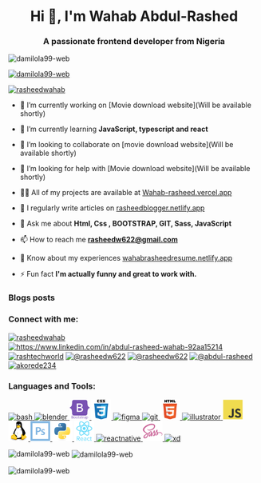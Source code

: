 ﻿<h1 align="center">Hi 👋, I'm Wahab Abdul-Rashed</h1>
<h3 align="center">A passionate frontend developer from Nigeria</h3>

<p align="left"> <img src="https://komarev.com/ghpvc/?username=damilola99-web&label=Profile%20views&color=0e75b6&style=flat" alt="damilola99-web" /> </p>

<p align="left"> <a href="https://github.com/ryo-ma/github-profile-trophy"><img src="https://github-profile-trophy.vercel.app/?username=damilola99-web" alt="damilola99-web" /></a> </p>

<p align="left"> <a href="https://twitter.com/rasheedwahab" target="blank"><img src="https://img.shields.io/twitter/follow/rasheedwahab?logo=twitter&style=for-the-badge" alt="rasheedwahab" /></a> </p>

- 🔭 I’m currently working on [Movie download website](Will be available shortly)

- 🌱 I’m currently learning **JavaScript, typescript and react**

- 👯 I’m looking to collaborate on [movie download website](Will be available shortly)

- 🤝 I’m looking for help with [Movie download website](Will be available shortly)

- 👨‍💻 All of my projects are available at [Wahab-rasheed.vercel.app](Wahababdul-rashed.netlify.app)

- 📝 I regularly write articles on [rasheedblogger.netlify.app](rasheedblogger.netlify.app)

- 💬 Ask me about **Html, Css , BOOTSTRAP, GIT, Sass, JavaScript**

- 📫 How to reach me **rasheedw622@gmail.com**

- 📄 Know about my experiences [wahabrasheedresume.netlify.app](wahabrasheedresume.netlify.app)

- ⚡ Fun fact **I'm actually funny and great to work with.**

### Blogs posts
<!-- BLOG-POST-LIST:START -->
<!-- BLOG-POST-LIST:END -->

<h3 align="left">Connect with me:</h3>
<p align="left">
<a href="https://twitter.com/rasheedwahab" target="blank"><img align="center" src="https://raw.githubusercontent.com/rahuldkjain/github-profile-readme-generator/master/src/images/icons/Social/twitter.svg" alt="rasheedwahab" height="30" width="40" /></a>
<a href="https://linkedin.com/in/https://www.linkedin.com/in/abdul-rasheed-wahab-92aa15214" target="blank"><img align="center" src="https://raw.githubusercontent.com/rahuldkjain/github-profile-readme-generator/master/src/images/icons/Social/linked-in-alt.svg" alt="https://www.linkedin.com/in/abdul-rasheed-wahab-92aa15214" height="30" width="40" /></a>
<a href="https://instagram.com/rashtechworld" target="blank"><img align="center" src="https://raw.githubusercontent.com/rahuldkjain/github-profile-readme-generator/master/src/images/icons/Social/instagram.svg" alt="rashtechworld" height="30" width="40" /></a>
<a href="https://medium.com/@rasheedw622" target="blank"><img align="center" src="https://raw.githubusercontent.com/rahuldkjain/github-profile-readme-generator/master/src/images/icons/Social/medium.svg" alt="@rasheedw622" height="30" width="40" /></a>
<a href="https://www.hackerrank.com/@rasheedw622" target="blank"><img align="center" src="https://raw.githubusercontent.com/rahuldkjain/github-profile-readme-generator/master/src/images/icons/Social/hackerrank.svg" alt="@rasheedw622" height="30" width="40" /></a>
<a href="https://www.topcoder.com/members/@abdul-rasheed" target="blank"><img align="center" src="https://raw.githubusercontent.com/rahuldkjain/github-profile-readme-generator/master/src/images/icons/Social/topcoder.svg" alt="@abdul-rasheed" height="30" width="40" /></a>
<a href="https://discord.gg/akorede234" target="blank"><img align="center" src="https://raw.githubusercontent.com/rahuldkjain/github-profile-readme-generator/master/src/images/icons/Social/discord.svg" alt="akorede234" height="30" width="40" /></a>
</p>

<h3 align="left">Languages and Tools:</h3>
<p align="left"> <a href="https://www.gnu.org/software/bash/" target="_blank" rel="noreferrer"> <img src="https://www.vectorlogo.zone/logos/gnu_bash/gnu_bash-icon.svg" alt="bash" width="40" height="40"/> </a> <a href="https://www.blender.org/" target="_blank" rel="noreferrer"> <img src="https://download.blender.org/branding/community/blender_community_badge_white.svg" alt="blender" width="40" height="40"/> </a> <a href="https://getbootstrap.com" target="_blank" rel="noreferrer"> <img src="https://raw.githubusercontent.com/devicons/devicon/master/icons/bootstrap/bootstrap-plain-wordmark.svg" alt="bootstrap" width="40" height="40"/> </a> <a href="https://www.w3schools.com/css/" target="_blank" rel="noreferrer"> <img src="https://raw.githubusercontent.com/devicons/devicon/master/icons/css3/css3-original-wordmark.svg" alt="css3" width="40" height="40"/> </a> <a href="https://www.figma.com/" target="_blank" rel="noreferrer"> <img src="https://www.vectorlogo.zone/logos/figma/figma-icon.svg" alt="figma" width="40" height="40"/> </a> <a href="https://git-scm.com/" target="_blank" rel="noreferrer"> <img src="https://www.vectorlogo.zone/logos/git-scm/git-scm-icon.svg" alt="git" width="40" height="40"/> </a> <a href="https://www.w3.org/html/" target="_blank" rel="noreferrer"> <img src="https://raw.githubusercontent.com/devicons/devicon/master/icons/html5/html5-original-wordmark.svg" alt="html5" width="40" height="40"/> </a> <a href="https://www.adobe.com/in/products/illustrator.html" target="_blank" rel="noreferrer"> <img src="https://www.vectorlogo.zone/logos/adobe_illustrator/adobe_illustrator-icon.svg" alt="illustrator" width="40" height="40"/> </a> <a href="https://developer.mozilla.org/en-US/docs/Web/JavaScript" target="_blank" rel="noreferrer"> <img src="https://raw.githubusercontent.com/devicons/devicon/master/icons/javascript/javascript-original.svg" alt="javascript" width="40" height="40"/> </a> <a href="https://www.linux.org/" target="_blank" rel="noreferrer"> <img src="https://raw.githubusercontent.com/devicons/devicon/master/icons/linux/linux-original.svg" alt="linux" width="40" height="40"/> </a> <a href="https://www.photoshop.com/en" target="_blank" rel="noreferrer"> <img src="https://raw.githubusercontent.com/devicons/devicon/master/icons/photoshop/photoshop-line.svg" alt="photoshop" width="40" height="40"/> </a> <a href="https://www.python.org" target="_blank" rel="noreferrer"> <img src="https://raw.githubusercontent.com/devicons/devicon/master/icons/python/python-original.svg" alt="python" width="40" height="40"/> </a> <a href="https://reactjs.org/" target="_blank" rel="noreferrer"> <img src="https://raw.githubusercontent.com/devicons/devicon/master/icons/react/react-original-wordmark.svg" alt="react" width="40" height="40"/> </a> <a href="https://reactnative.dev/" target="_blank" rel="noreferrer"> <img src="https://reactnative.dev/img/header_logo.svg" alt="reactnative" width="40" height="40"/> </a> <a href="https://sass-lang.com" target="_blank" rel="noreferrer"> <img src="https://raw.githubusercontent.com/devicons/devicon/master/icons/sass/sass-original.svg" alt="sass" width="40" height="40"/> </a> <a href="https://www.adobe.com/products/xd.html" target="_blank" rel="noreferrer"> <img src="https://cdn.worldvectorlogo.com/logos/adobe-xd.svg" alt="xd" width="40" height="40"/> </a> </p>

<p><img align="left" src="https://github-readme-stats.vercel.app/api/top-langs?username=damilola99-web&show_icons=true&locale=en&layout=compact" alt="damilola99-web" /></p>

<p>&nbsp;<img align="center" src="https://github-readme-stats.vercel.app/api?username=damilola99-web&show_icons=true&locale=en" alt="damilola99-web" /></p>

<p><img align="center" src="https://github-readme-streak-stats.herokuapp.com/?user=damilola99-web&" alt="damilola99-web" /></p>

